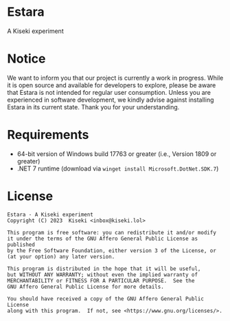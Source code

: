 # Estara
A Kiseki experiment

# Notice
We want to inform you that our project is currently a work in progress. While it is open source and available for developers to explore, please be aware that Estara is not intended for regular user consumption. Unless you are experienced in software development, we kindly advise against installing Estara in its current state. Thank you for your understanding.

# Requirements
- 64-bit version of Windows build 17763 or greater (i.e., Version 1809 or greater)
- .NET 7 runtime (download via `winget install Microsoft.DotNet.SDK.7`)

# License
```
Estara - A Kiseki experiment
Copyright (C) 2023  Kiseki <inbox@kiseki.lol>

This program is free software: you can redistribute it and/or modify
it under the terms of the GNU Affero General Public License as published
by the Free Software Foundation, either version 3 of the License, or
(at your option) any later version.

This program is distributed in the hope that it will be useful,
but WITHOUT ANY WARRANTY; without even the implied warranty of
MERCHANTABILITY or FITNESS FOR A PARTICULAR PURPOSE.  See the
GNU Affero General Public License for more details.

You should have received a copy of the GNU Affero General Public License
along with this program.  If not, see <https://www.gnu.org/licenses/>.
```